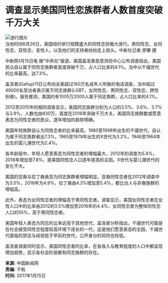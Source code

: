 # 调查显示美国同性恋族群者人数首度突破千万大关

![游行图片](https://himg2.huanqiucdn.cn/attachment2010/2017/0115/20170115071718230.jpg?imageView2/2/w/1260)  
当地时间6月26日，美国纽约举行规模盛大的同性恋骄傲大游行。男同性恋、女同性恋、双性恋、变性人，以及他们的支持者纷纷走上街头。中新社记者 廖攀 摄

中新网1月15日电 据“中央社”报道，美国盖洛普民意测验中心公布调查指出，美国民众自认属于同性恋族群者首度突破千万，占人口比率的4.1%。当中以千禧世代的比率最高，达7.3%。

盖洛普(Gallup)11日公布向全美超过160万名成年人所做的电话调查，当中超过49000名受访者表示属于同志族群(LGBT，女同性恋、男同性恋、双性恋、跨性别者)。报告推测，美国约有1005万2000人属于同志族群，占人口比率的4.1%。

2012至2015年的相同调查显示，美国同志族群分别为人口的3.5%、3.6%、3.7%与3.9%，人数也由830万，首度在2016年突破千万大关。美国同志族群数或愿意表态为同性恋者的民众，逐年增加的趋势明确。

美国年轻族群自认为同性恋者的比率最高，1980至1998年出生的千禧世代，自认为属于同志族群者达7.3%，1965至1979年出生的X世代为3.2%，1946至1964年出生的婴儿潮世代为2.4%。

各年龄层中，年轻人愿意表态为同性恋者的增幅最大，2012年的调查为5.8%，2016年增加至7.8%，是美国同性恋人口逐年提高的主因。X世代与婴儿潮世代的变化不大。

美国的亚裔与拉丁裔表态为同志族群者增幅明显。亚裔同性恋者在2012年调查中为3.5%，2016年为4.9%，拉丁裔由4.3%增加至5.4%，都比白人与非裔族群的增幅高。

此外，表态为女同性恋者的增幅高于男同性恋者。调查显示，美国女同性恋者在女性人口中的比率由2012的3.5%增加至2016年的4.4%，女同性恋者为整体同性恋人口的55%，高于男同性恋者。

美国年轻人表态为同志的比率远高于其他世代，盖洛普分析指出，千禧世代可能是在社会接受同性恋程度较高环境下成长的一代，这是他们愿意表态的主因，千禧世代面临的禁忌与歧视低于早前的世代，公开身分的风险也较低。

盖洛普调查同时显示，美国同性恋者的比率，在各收入与教育程度的人口中都呈现增加趋势，显示各社会阶层都有同志族群的存在。

**来源:** 中国新闻网  
**责编:** 千帆  
**时间:** 2017年1月15日